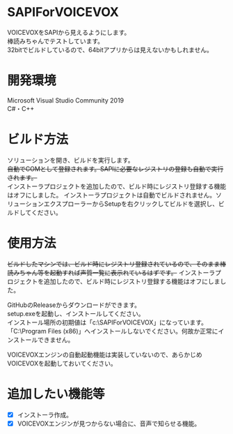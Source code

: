 # SAPIForVOICEVOX
VOICEVOXをSAPIから見えるようにします。  
棒読みちゃんでテストしています。  
32bitでビルドしているので、64bitアプリからは見えないかもしれません。

# 開発環境
Microsoft Visual Studio Community 2019  
C#・C++

# ビルド方法
ソリューションを開き、ビルドを実行します。  
~~自動でCOMとして登録されます。SAPIに必要なレジストリの登録も自動で実行されます。~~  
インストーラプロジェクトを追加したので、ビルド時にレジストリ登録する機能はオフにしました。 
インストーラプロジェクトは自動でビルドされません。ソリューションエクスプローラーからSetupを右クリックしてビルドを選択し、ビルドしてください。 

# 使用方法
~~ビルドしたマシンでは、ビルド時にレジストリ登録されているので、そのまま棒読みちゃん等を起動すれば声質一覧に表示れているはずです。~~ インストーラプロジェクトを追加したので、ビルド時にレジストリ登録する機能はオフにしました。  

GitHubのReleaseからダウンロードができます。  
setup.exeを起動し、インストールしてください。  
インストール場所の初期値は「c:\SAPIForVOICEVOX」になっています。  
「C:\Program Files (x86)」へインストールしないでください。何故か正常にインストールできません。  

VOICEVOXエンジンの自動起動機能は実装していないので、あらかじめVOICEVOXを起動しておいてください。

# 追加したい機能等
- [x] インストーラ作成。  
- [x] VOICEVOXエンジンが見つからない場合に、音声で知らせる機能。
